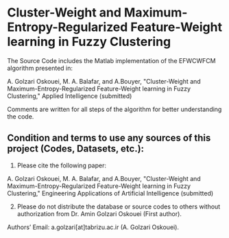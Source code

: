 # Cluster-Weight and Maximum-Entropy-Regularized Feature-Weight learning in Fuzzy Clustering

The Source Code includes the Matlab implementation of the EFWCWFCM algorithm presented in:

A. Golzari Oskouei, M. A. Balafar, and A.Bouyer, "Cluster-Weight and Maximum-Entropy-Regularized Feature-Weight learning in Fuzzy Clustering," Applied Intelligence (submitted)

Comments are written for all steps of the algorithm for better understanding the code.

## Condition and terms to use any sources of this project (Codes, Datasets, etc.):

1) Please cite the following paper:

A. Golzari Oskouei, M. A. Balafar, and A.Bouyer, "Cluster-Weight and Maximum-Entropy-Regularized Feature-Weight learning in Fuzzy Clustering," Engineering Applications of Artificial Intelligence (submitted)

2) Please do not distribute the database or source codes to others without authorization from Dr. Amin Golzari Oskouei (First author).

Authors’ Email: a.golzari[at]tabrizu.ac.ir (A. Golzari Oskouei).
